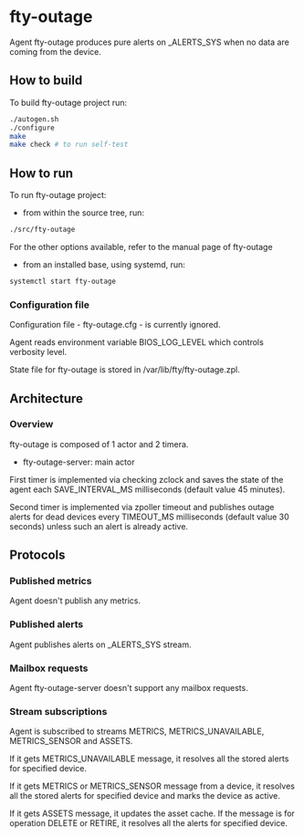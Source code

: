 # fty-outage

Agent fty-outage produces pure alerts on \_ALERTS\_SYS when no data are coming from the device.

## How to build

To build fty-outage project run:

```bash
./autogen.sh
./configure
make
make check # to run self-test
```

## How to run

To run fty-outage project:

* from within the source tree, run:

```bash
./src/fty-outage
```

For the other options available, refer to the manual page of fty-outage

* from an installed base, using systemd, run:

```bash
systemctl start fty-outage
```

### Configuration file

Configuration file - fty-outage.cfg - is currently ignored.

Agent reads environment variable BIOS\_LOG\_LEVEL which controls verbosity level.

State file for fty-outage is stored in /var/lib/fty/fty-outage.zpl.

## Architecture

### Overview

fty-outage is composed of 1 actor and 2 timera.

* fty-outage-server: main actor

First timer is implemented via checking zclock and saves the state of the agent each SAVE\_INTERVAL\_MS milliseconds (default value 45 minutes).

Second timer is implemented via zpoller timeout and publishes outage alerts for dead devices every TIMEOUT\_MS milliseconds (default value 30 seconds) unless such an alert is already active.

## Protocols

### Published metrics

Agent doesn't publish any metrics.

### Published alerts

Agent publishes alerts on \_ALERTS\_SYS stream.

### Mailbox requests

Agent fty-outage-server doesn't support any mailbox requests.

### Stream subscriptions

Agent is subscribed to streams METRICS, METRICS\_UNAVAILABLE, METRICS\_SENSOR and ASSETS.

If it gets METRICS\_UNAVAILABLE message, it resolves all the stored alerts for specified device.

If it gets METRICS or METRICS\_SENSOR message from a device, it resolves all the stored alerts for specified device and marks the device as active.

If it gets ASSETS message, it updates the asset cache. If the message is for operation DELETE or RETIRE, it resolves all the alerts for specified device.
